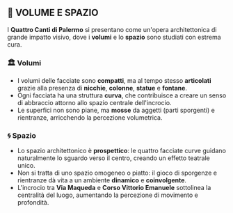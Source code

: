 ## 🧩 VOLUME E SPAZIO

I **Quattro Canti di Palermo** si presentano come un'opera architettonica di grande impatto visivo, dove i **volumi** e lo **spazio** sono studiati con estrema cura.

### 🏛️ Volumi
- I volumi delle facciate sono **compatti**, ma al tempo stesso **articolati** grazie alla presenza di **nicchie**, **colonne**, **statue** e **fontane**.
- Ogni facciata ha una struttura **curva**, che contribuisce a creare un senso di abbraccio attorno allo spazio centrale dell'incrocio.
- Le superfici non sono piane, ma **mosse** da aggetti (parti sporgenti) e rientranze, arricchendo la percezione volumetrica.

### 🌀 Spazio
- Lo spazio architettonico è **prospettico**: le quattro facciate curve guidano naturalmente lo sguardo verso il centro, creando un effetto teatrale unico.
- Non si tratta di uno spazio omogeneo o piatto: il gioco di sporgenze e rientranze dà vita a un ambiente **dinamico** e **coinvolgente**.
- L'incrocio tra **Via Maqueda** e **Corso Vittorio Emanuele** sottolinea la centralità del luogo, aumentando la percezione di movimento e profondità.

